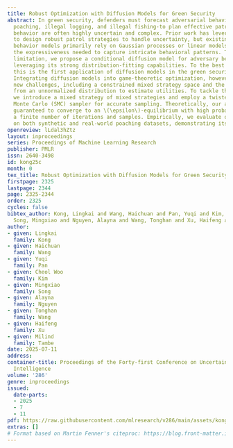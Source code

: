 ```yaml
---
title: Robust Optimization with Diffusion Models for Green Security
abstract: In green security, defenders must forecast adversarial behavior-such as
  poaching, illegal logging, and illegal fishing-to plan effective patrols. These
  behavior are often highly uncertain and complex. Prior work has leveraged game theory
  to design robust patrol strategies to handle uncertainty, but existing adversarial
  behavior models primarily rely on Gaussian processes or linear models, which lack
  the expressiveness needed to capture intricate behavioral patterns. To address this
  limitation, we propose a conditional diffusion model for adversary behavior modeling,
  leveraging its strong distribution-fitting capabilities. To the best of our knowledge,
  this is the first application of diffusion models in the green security domain.
  Integrating diffusion models into game-theoretic optimization, however, presents
  new challenges, including a constrained mixed strategy space and the need to sample
  from an unnormalized distribution to estimate utilities. To tackle these challenges,
  we introduce a mixed strategy of mixed strategies and employ a twisted Sequential
  Monte Carlo (SMC) sampler for accurate sampling. Theoretically, our algorithm is
  guaranteed to converge to an \(\epsilon\)-equilibrium with high probability using
  a finite number of iterations and samples. Empirically, we evaluate our approach
  on both synthetic and real-world poaching datasets, demonstrating its effectiveness.
openreview: lLdal3hZtz
layout: inproceedings
series: Proceedings of Machine Learning Research
publisher: PMLR
issn: 2640-3498
id: kong25c
month: 0
tex_title: Robust Optimization with Diffusion Models for Green Security
firstpage: 2325
lastpage: 2344
page: 2325-2344
order: 2325
cycles: false
bibtex_author: Kong, Lingkai and Wang, Haichuan and Pan, Yuqi and Kim, Cheol Woo and
  Song, Mingxiao and Nguyen, Alayna and Wang, Tonghan and Xu, Haifeng and Tambe, Milind
author:
- given: Lingkai
  family: Kong
- given: Haichuan
  family: Wang
- given: Yuqi
  family: Pan
- given: Cheol Woo
  family: Kim
- given: Mingxiao
  family: Song
- given: Alayna
  family: Nguyen
- given: Tonghan
  family: Wang
- given: Haifeng
  family: Xu
- given: Milind
  family: Tambe
date: 2025-07-11
address:
container-title: Proceedings of the Forty-first Conference on Uncertainty in Artificial
  Intelligence
volume: '286'
genre: inproceedings
issued:
  date-parts:
  - 2025
  - 7
  - 11
pdf: https://raw.githubusercontent.com/mlresearch/v286/main/assets/kong25c/kong25c.pdf
extras: []
# Format based on Martin Fenner's citeproc: https://blog.front-matter.io/posts/citeproc-yaml-for-bibliographies/
---
```

